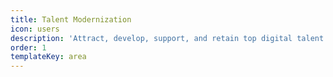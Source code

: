 ```yaml
---
title: Talent Modernization
icon: users
description: 'Attract, develop, support, and retain top digital talent'
order: 1
templateKey: area
---
```


